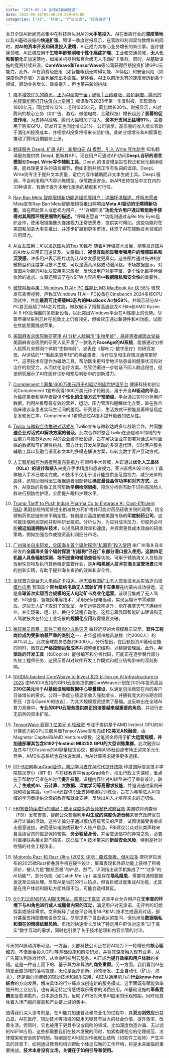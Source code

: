 ```yaml
---
title: "2025.05.16 全球AI新闻速递"
date: 2025-05-16T09:40:20.290+08:00
categories: ["AI", "科技", "产业动态", "投资融资"]
---
```


本日全球AI新闻亮点集中在科技巨头对AI的**大手笔投入**、AI在垂直行业的**深度落地**以及AI基础设施的**快速扩张**。腾讯一季度财报显示，在营收和利润双位数增长的同时，**对AI的资本开支和研发投入激增**，AI正成为其核心业务增长的新引擎。医疗健康领域，AI正被应用于**生物年龄预测和个性化癌症护理**。工业和交通领域，**无人化和智能化**正加速落地，如海关机器狗和百台级无人电动矿卡集群。同时，AI基础设施的竞赛持续升温，**CoreWeave和TensorWave**等公司获得巨额投资扩建GPU云能力。此外，AI在消费级应用（如智能眼镜无障碍功能、AI伴侣）和安全风险（如深度伪造诈骗）方面也展现出多面性。整体看，AI正以前所未有的速度渗透到各个领域，驱动业务增长、效率提升，但也带来新的挑战。

1.  [降本增效许久的腾讯，正为AI豪掷千金 / 智氪 | 业绩暴涨、股价翻倍，腾讯的AI叙事能否打开估值向上空间？](https://36kr.com/p/3293414994233609)
    腾讯发布2025年第一季度财报，实现营收1800亿元，同比增长13%；毛利1005亿元，同比增长20%。财报显示，AI对腾讯的核心业务（如广告、游戏、微信电商、金融科技）增长起到了**显著的促进作用**。为支持AI战略，腾讯大幅增加了投入，**资本开支同比猛增91%**，主要用于购买GPU，研发开支也同比增长21%。公司表示，高质量的收入增长有助于消化AI投资成本，并相信AI投资将带来长期价值。此轮业绩增长和AI叙事也推动了腾讯近期股价上涨。

2.  [翻译服务 DeepL 扩展 API：新增自研 AI 模型、引入 Write 写作助手](https://www.ithome.com/0/853/386.htm)
    知名翻译服务提供商 DeepL 更新其API，现在用户可通过API访问**DeepL自研的语言模型**和**DeepL Write写作辅助工具**。DeepL的语言模型旨在校正和优化翻译结果，能处理更复杂的语言细节，例如识别并修正专有名词的误译。DeepL Write则专注于提升文本质量，定位为写作辅助而非文本生成工具。DeepL强调，不会利用用户内容训练模型，保障数据安全。新API支持包括中文在内的33种语言，有助于提升本地化服务的精度和可行性。

3.  [Ray-Ban Meta 智能眼镜新功能造福视障用户：详细环境描述、呼叫志愿者](https://www.ithome.com/0/853/352.htm)
    Meta宣布Ray-Ban Meta智能眼镜将推出两项由**Meta AI驱动的无障碍新功能**，旨在帮助盲人或低视力用户。**“详细回复”**功能允许用户通过智能助手获得对其周围环境更细致的描述。**“呼叫志愿者”**功能则通过与Be My Eyes组织合作，使用眼镜摄像头连接视力正常志愿者，提供实时帮助。这些功能将在美国和加拿大率先推出，并逐步扩展到更多市场，体现了AI在辅助技术领域的应用潜力。

4.  [AI女友应用：可以发送图片的Top 10推荐](https://ai2people.com/ai-girlfriend-apps-that-can-send-pictures/)
    随着AI伴侣技术发展，能够发送图片的AI女友应用正迅速普及。文章指出，**视觉互动能显著增强用户的情感联系和沉浸感**，许多用户表示图片功能让AI女友感觉更真实。这些图片通过先进的扩散模型和深度学习技术生成，可以是逼真风格或动漫风格。市场数据显示，对含图片功能的AI女友应用需求激增，反映出用户对更丰富、更个性化数字伴侣体验的追求。文章还强调了在NSFW内容应用中**数据隐私和安全性**的重要性。

5.  [微软叫板苹果：Windows 11 AI+ PC 性能比 M3 MacBook Air 快 58%](https://www.ithome.com/0/853/372.htm)
    微软发布宣传视频，声称其Windows 11 AI+ PC设备在Cinebench 2024多核CPU测试中，性能**最高可比搭载M3芯片的MacBook Air快58%**，并暗示部分AI+ PC甚至超越了M4芯片性能。微软展示了搭载高通骁龙X Elite和AMD Ryzen AI 9 HX处理器的多款新设备，以此突出Windows平台在AI性能上的优势。尽管苹果M系列芯片在能效比上仍有领先，但微软正通过新硬件和AI功能，试图在性能层面挑战苹果。

6.  [美国麻省总医院新研究用 AI 分析人脸揭示“生物年龄”，癌症患者或因此受益](https://www.ithome.com/0/853/340.htm)
    美国麻省总医院的研究人员开发了一款名为**FaceAge的AI系统**，能够通过分析人脸照片来预测个体的“生物年龄”。发表在《柳叶刀-数字医疗》的研究发现，AI评估的**“看起来更年轻”的癌症患者，治疗恢复和生存情况通常更好**。这项技术有望作为辅助工具，帮助医生更科学地评估患者的健康状况和对治疗的耐受力，从而优化治疗方案。尽管仍需进一步验证不同人群适用性，但该研究展示了AI在医疗诊断和预后判断中的创新潜力。

7.  [Complement 1 筹集1600万美元用于AI驱动的癌症护理平台](https://analyticsindiamag.com/ai-news-updates/complement-1-raises-16-million-for-ai-driven-cancer-care-platform/)
    健康科技初创公司Complement 1宣布获得1600万美元种子轮融资，用于开发**AI驱动的平台**，为癌症患者和幸存者提供**个性化的生活方式干预措施**。平台通过实时分析用户数据，利用AI推荐最有效的营养、运动、压力管理和睡眠优化方案，旨在弥合临床建议与患者实际生活间的差距。研究显示，生活方式干预能显著降低癌症复发和死亡率，Complement 1希望通过AI技术提升患者的依从性。

8.  [Twilio 与微软合作推进对话式AI](https://analyticsindiamag.com/ai-news-updates/twilio-partners-with-microsoft-to-advance-conversational-ai/)
    Twilio宣布与微软达成多年战略合作，共同**加速企业对话式AI解决方案的普及**。此次合作将整合Twilio在通信和AI领域的专业能力与微软Azure AI的企业级基础设施，旨在解决企业在部署对话式AI时面临的数据和可扩展性挑战。双方计划开发AI驱动的多渠道代理、实时客户服务辅助工具以及融合语音和文本的多模态解决方案，以转变数字客户互动方式。

9.  [人工智能如何为患者带来完美视力](https://analyticsindiamag.com/ai-features/how-ai-is-giving-patients-perfect-vision/)
    在眼科手术领域，AI正通过**优化人工晶体（IOLs）的设计和植入**来提升手术精度和患者视力。亚洲首例AI设计的人工晶体植入手术已成功完成。AI技术不仅用于设计能提供全范围视力、减少光晕的晶体，还辅助眼科医生根据患者眼部特征**确定最佳晶体功率和对齐方式**。此外，AI驱动的影像工具可帮助**早期检测眼疾**，预测分析则有助于识别高风险人群进行预防性护理，全面提升眼科护理水平。

10. [Trump Tariff to Push Indian Pharma Co to Embrace AI, Cost-Efficient R&D](https://analyticsindiamag.com/gcc/trump-tariff-to-push-indian-pharma-co-to-embrace-ai-cost-efficient-rd/)
    美国总统特朗普提出削减处方药价格并可能对药品征收关税的政策，给全球制药供应链带来不确定性。特别是对高度依赖美国市场的**印度制药公司**，这可能压缩利润空间并影响研发投资。分析认为，为应对成本压力，印度药企可能**被迫加速拥抱AI技术**，以提高研发效率和速度，并探索更具成本效益的研发策略，例如加强合作或投资高利润细分市场。

11. [广州海关自主研发，全国海关首个辐射探测“机器狗”投入使用](https://www.ithome.com/0/853/391.htm)
    由广州海关自主研发的**全国海关首个辐射探测“机器狗”**已在广东部分港口投入使用。这款四足机器人具备**辐射探测、场所巡查和辅助查验**等功能，可用于辅助海关人员检测放射性货物及执行其他特定监管作业，是**AI和机器人技术在海关监管场景**应用的创新实践，有助于提升海关查验的效率和安全性。

12. [全球首次百台无人电动矿卡投运，标志着我国矿山无人驾驶技术从实验迈向规模化应用](https://www.ithome.com/0/853/371.htm)
    我国首个**百台级纯电动无人驾驶矿用卡车集群**在内蒙古成功投运，这是**全球首次实现百台规模的无人电动矿卡商业化运营**。该项目集成了无人驾驶、5G通信、智能换电等技术，采用光伏绿电驱动，实现运输环节零碳排放。这些无人矿卡取消了驾驶室，单车运输效率提升，能在极寒天气下连续作业，并实现采、运、排、换电全流程自动化。这标志着我国智能矿山建设和无人驾驶技术在特定工业场景的**规模化应用**取得重要突破。

13. [微软裁员风暴：软件工程岗位成重灾区](https://www.ithome.com/0/853/363.htm)
    微软近期的大规模裁员显示，**软件工程岗位成为受影响最严重的类别之一**，占华盛顿州裁员总数（约2000人）的40%以上。此次全球裁员总数约6000人。分析指出，在巨额投资AI基础设施的同时，微软正**严格控制运营成本**并调整组织结构，以精简管理层。此外，**AI驱动的开发工具**（如Copilot）能够编写和分析代码，可能正在逐步替代部分传统工程师任务，这预示着AI对软件开发工作模式和就业结构带来的深刻影响。

14. [NVIDIA-backed CoreWeave to Invest $23 billion on AI infrastructure in 2025](https://analyticsindiamag.com/ai-news-updates/nvidia-backed-coreweave-to-invest-23-billion-on-ai-infrastructure-in-2025/)
    由NVIDIA支持的GPU云服务提供商CoreWeave计划在2025年投资高达**230亿美元**用于**AI基础设施和数据中心容量建设**，以满足包括微软在内的客户日益增长的需求。公司一季度业绩显示收入强劲增长，并拥有庞大的长期合同积压（含与OpenAI的协议），为其大规模投资提供了基础。这反映出在全球AI算力竞赛中，**专业的GPU云服务提供商正扮演着越来越重要的角色**，并进行史无前例的资本扩张。

15. [TensorWave 获得 1 亿美元 A 轮融资](https://analyticsindiamag.com/ai-news-updates/tensorwave-raises-100-million-in-series-a-funding/)
    专注于提供基于AMD Instinct GPU的AI计算能力的GPU云服务商TensorWave宣布完成**1亿美元A轮融资**，由Magnetar Capital和AMD Ventures领投。这笔资金将用于**扩大运营规模，并加速部署其包含8192个Instinct MI325X GPU的大型训练集群**。此次融资以及其与TECfusions的AI容量租赁协议，都表明AI基础设施市场正迎来多元化竞争，AMD生态系统也在快速发展，为AI计算需求提供更多选择。

16. [IIIT-B如何与upGrad合作，帮助学习者在AI时代提升技能](https://analyticsindiamag.com/ai-highlights/how-iiit-b-is-partnering-with-upgrad-to-help-learners-crack-upskilling-for-the-ai-age/)
    印度国际信息技术学院班加罗尔（IIIT-B）与在线教育平台upGrad合作，推出行政文凭课程，重点在于帮助学习者在AI时代**提升技能**。课程内容针对AI转型进行了重新设计，融入了**生成式AI、云计算、大数据、深度学习等高需求技能**，并强调通过案例研究和项目实践。upGrad还提供职业支持和编程训练营，旨在为希望进入AI领域的学习者提供全面的教育和就业支持，反映出AI人才培养需求的迫切性。

17. [FBI警告持续进行的骗局：使用深度伪造音频冒充政府官员](https://arstechnica.com/security/2025/05/fbi-warns-of-ongoing-scam-that-uses-deepfake-audio-to-impersonate-government-officials/)
    美国联邦调查局（FBI）发布警告，提醒公众警惕利用**AI生成的深度伪造音频**来冒充政府官员进行诈骗的活动。这些诈骗分子通过模仿高级官员的声音，试图诱骗受害者点击恶意链接，进而感染电脑或获取个人账户信息。FBI建议公众对此类声称来自高级官员的信息保持警惕，**务必验证身份**，并留意通信中的异常之处，必要时直接联系相关部门核实。这凸显了AI技术带来的**新型安全风险**，特别是针对性强的社会工程攻击。

18. [Motorola Razr 和 Razr Ultra (2025) 评测：酷炫至极，但AI过多](https://arstechnica.com/gadgets/2025/05/motorola-razr-and-razr-ultra-2025-review-cool-as-hell-but-too-much-ai/)
    摩托罗拉发布的2025款Razr折叠屏手机在硬件设计、屏幕表现和外屏功能上获得了积极评价，被认为是“酷炫至极”的产品。然而，评测指出该手机集成了**“过多”的AI功能**，部分功能（如Catch Me Up）甚至存在**隐私隐患**，需要将通知数据发送至云端处理。尽管AI是当前的行业热点，但盲目或过度集成AI功能，尤其是在用户体验和隐私方面处理不当，可能会适得其反。

19. [8个无过滤NSFW AI聊天网站，感觉过于真实](https://ai2people.com/unfiltered-nsfw-ai-chat-websites/)
    这类平台允许用户在**无审查的环境下与AI角色进行成人或露骨内容的互动**，满足用户对无承诺、无评判的幻想探索或陪伴需求。文章解释了这些平台利用NLP和ML技术生成逼真对话，部分甚至支持图像和语音交互。尽管提供了自由表达的空间，但也涉及**数据隐私和潜在的情感依赖风险**。市场的快速增长反映了特定用户群体对这类“过于真实”数字互动的需求，同时也引发了关于技术伦理和内容监管的讨论。

---

今天的AI脉动清晰可见。一方面，头部科技公司正在将AI视为下一轮增长的**核心驱动力**，不惜重金投入GPU等基础设施和前沿研发，并将其深度融入现有业务，从广告算法到游戏伴侣，从金融科技到云服务，AI正成为**提升效率和用户体验**的关键。这是一种自上而下的、基于算力和算法的**商业重塑**。另一方面，我们看到AI在特定垂直领域的落地提速，无论是医疗诊断、药物研发、工业自动化（矿山、海关），还是面向消费者的辅助技术和娱乐应用，AI正从通用能力向**行业know-how结合**的方向发展，解决具体的行业痛点或创造新的服务模式。这里面既有赋能效率提升的工业应用，也有满足特定情感或娱乐需求的消费应用。AI基础设施的**军备竞赛**更是愈演愈烈，资本追逐算力，反映了市场对未来AI应用的乐观预期，同时也意味着入场门槛的提高和产业链上游的集中。

值得我们深入思考的是，在AI能力加速普及和商业化的过程中，其**双刃剑效应**日益凸显。AI在医疗、辅助技术等领域的应用无疑具有巨大的社会价值，提升效率、改善生活。但同时，它也被用于更具争议或风险的领域，比如深度伪造诈骗、无过滤的NSFW应用，这些都需要我们在技术发展的同时，加紧构建相应的伦理规范、法律框架和安全防护机制。特别是在AI可能对传统就业结构（如软件工程师）产生冲击的背景下，如何通过教育和培训帮助个体适应新的工作环境，将是未来面临的重要挑战。**技术本身没有立场，关键在于如何引导和使用。**